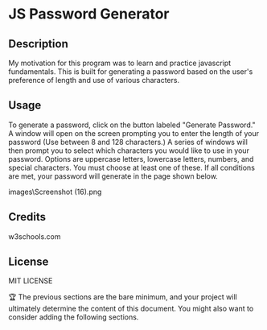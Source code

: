 # JS Password Generator

## Description

My motivation for this program was to learn and practice javascript fundamentals.
This is built for generating a password based on the user's preference of length and use of various characters.

## Usage

To generate a password, click on the button labeled "Generate Password." A window will open on the screen prompting you to enter the length of your password (Use between 8 and 128 characters.)
A series of windows will then prompt you to select which characters you would like to use in your password. Options are uppercase letters, lowercase letters, numbers, and special characters. You must choose at least one of these.
If all conditions are met, your password will generate in the page shown below.

images\Screenshot (16).png

## Credits

w3schools.com

## License

MIT LICENSE

🏆 The previous sections are the bare minimum, and your project will ultimately determine the content of this document. You might also want to consider adding the following sections.